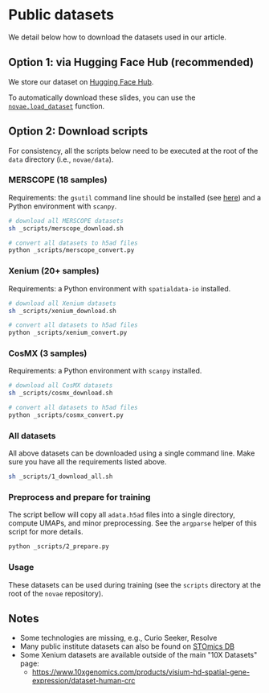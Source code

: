 # Public datasets

We detail below how to download the datasets used in our article.

## Option 1: via Hugging Face Hub (recommended)

We store our dataset on [Hugging Face Hub](https://huggingface.co/datasets/MICS-Lab/novae).

To automatically download these slides, you can use the [`novae.load_dataset`](https://mics-lab.github.io/novae/api/data/#novae.load_dataset) function.

## Option 2: Download scripts

For consistency, all the scripts below need to be executed at the root of the `data` directory (i.e., `novae/data`).

### MERSCOPE (18 samples)

Requirements: the `gsutil` command line should be installed (see [here](https://cloud.google.com/storage/docs/gsutil_install)) and a Python environment with `scanpy`.

```sh
# download all MERSCOPE datasets
sh _scripts/merscope_download.sh

# convert all datasets to h5ad files
python _scripts/merscope_convert.py
```

### Xenium (20+ samples)

Requirements: a Python environment with `spatialdata-io` installed.

```sh
# download all Xenium datasets
sh _scripts/xenium_download.sh

# convert all datasets to h5ad files
python _scripts/xenium_convert.py
```

### CosMX (3 samples)

Requirements: a Python environment with `scanpy` installed.

```sh
# download all CosMX datasets
sh _scripts/cosmx_download.sh

# convert all datasets to h5ad files
python _scripts/cosmx_convert.py
```

### All datasets

All above datasets can be downloaded using a single command line. Make sure you have all the requirements listed above.

```sh
sh _scripts/1_download_all.sh
```

### Preprocess and prepare for training

The script bellow will copy all `adata.h5ad` files into a single directory, compute UMAPs, and minor preprocessing. See the `argparse` helper of this script for more details.

```sh
python _scripts/2_prepare.py
```

### Usage

These datasets can be used during training (see the `scripts` directory at the root of the `novae` repository).

## Notes
- Some technologies are missing, e.g., Curio Seeker, Resolve
- Many public institute datasets can also be found on [STOmics DB](https://db.cngb.org/stomics/)
- Some Xenium datasets are available outside of the main "10X Datasets" page:
  - https://www.10xgenomics.com/products/visium-hd-spatial-gene-expression/dataset-human-crc
